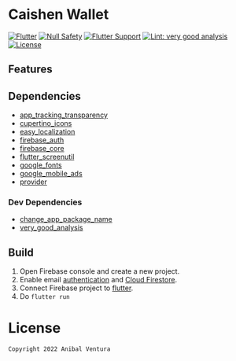 # Caishen Wallet

[![Flutter](https://img.shields.io/static/v1?label=Flutter&message=2.10.1&color=blue)](https://flutter.dev/)
[![Null Safety](https://img.shields.io/static/v1?label=Null+Safety&message=YES&color=success)](https://flutter.dev/docs/null-safety)
[![Flutter Support](https://img.shields.io/static/v1?label=Support&message=Android%20|%20iOS&color=blue)]()
[![Lint: very good analysis](https://img.shields.io/badge/Lint-very_good_analysis-B22C89.svg)](https://pub.dev/packages/very_good_analysis)
[![License](https://img.shields.io/static/v1?label=License&message=MIT&color=blue)](LICENSE)

<!-- <img src="assets/images/repository/repository_banner.png" align="center"/> -->

## Features


## Dependencies
- [app_tracking_transparency](https://pub.dev/packages/app_tracking_transparency)
- [cupertino_icons](https://pub.dev/packages/cupertino_icons)
- [easy_localization](https://pub.dev/packages/easy_localization)
- [firebase_auth](https://pub.dev/packages/firebase_auth)
- [firebase_core](https://pub.dev/packages/firebase_core)
- [flutter_screenutil](https://pub.dev/packages/flutter_screenutil)
- [google_fonts](https://pub.dev/packages/google_fonts)
- [google_mobile_ads](https://pub.dev/packages/google_mobile_ads)
- [provider](https://pub.dev/packages/provider)

### Dev Dependencies
- [change_app_package_name](https://pub.dev/packages/change_app_package_name)
- [very_good_analysis](https://pub.dev/packages/very_good_analysis)

## Build

1. Open Firebase console and create a new project.
2. Enable email [authentication](https://firebase.google.com/docs/auth) and [Cloud Firestore](https://firebase.google.com/docs/firestore/quickstart).
3. Connect Firebase project to [flutter](https://firebase.flutter.dev/docs/overview/).
4. Do `flutter run`

# License

```xml
Copyright 2022 Anibal Ventura
```